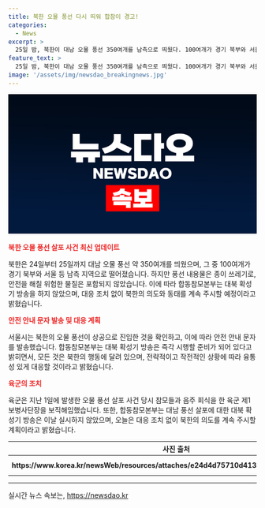 ```yaml
---
title: 북한 오물 풍선 다시 띄워 합참이 경고!
categories:
  - News
excerpt: >
  25일 밤, 북한이 대남 오물 풍선 350여개를 남측으로 띄웠다. 100여개가 경기 북부와 서울 등 남측에 떨어졌으며, 합참은 대응 조치 없이 북한의 동태를 주시하겠다고 밝혔다. 안전을 해칠 위험한 물질은 없었고, 대북 확성기 방송은 이뤄지지 않았다. 육군은 오물 살포 당시 음주 회식을 한 제1보병사단장을 보직해임했다.
feature_text: >
  25일 밤, 북한이 대남 오물 풍선 350여개를 남측으로 띄웠다. 100여개가 경기 북부와 서울 등 남측에 떨어졌으며, 합참은 대응 조치 없이 북한의 동태를 주시하겠다고 밝혔다. 안전을 해칠 위험한 물질은 없었고, 대북 확성기 방송은 이뤄지지 않았다. 육군은 오물 살포 당시 음주 회식을 한 제1보병사단장을 보직해임했다.
image: '/assets/img/newsdao_breakingnews.jpg'
---
```


<p><img src="/assets/img/newsdao_breakingnews.jpg" alt="koreaapp 속보" /></p>

<p><b><span style="color: #ee2323;">북한 오물 풍선 살포 사건 최신 업데이트</span></b></p>

<p>북한은 24일부터 25일까지 대남 오물 풍선 약 350여개를 띄웠으며, 그 중 100여개가 경기 북부와 서울 등 남측 지역으로 떨어졌습니다. 하지만 풍선 내용물은 종이 쓰레기로, 안전을 해칠 위험한 물질은 포함되지 않았습니다. 이에 따라 합동참모본부는 대북 확성기 방송을 하지 않았으며, 대응 조치 없이 북한의 의도와 동태를 계속 주시할 예정이라고 밝혔습니다.</p>

<p data-ke-size="size16"></p>

<p><b><span style="color: #ee2323;">안전 안내 문자 발송 및 대응 계획</span></b></p>

<p>서울시는 북한의 오물 풍선이 상공으로 진입한 것을 확인하고, 이에 따라 안전 안내 문자를 발송했습니다. 합동참모본부는 대북 확성기 방송은 즉각 시행할 준비가 되어 있다고 밝히면서, 모든 것은 북한의 행동에 달려 있으며, 전략적이고 작전적인 상황에 따라 융통성 있게 대응할 것이라고 밝혔습니다.</p>

<p data-ke-size="size16"></p>

<p><b><span style="color: #ee2323;">육군의 조치</span></b></p>

<p>육군은 지난 1일에 발생한 오물 풍선 살포 사건 당시 참모들과 음주 회식을 한 육군 제1보병사단장을 보직해임했습니다. 또한, 합동참모본부는 대남 풍선 살포에 대한 대북 확성기 방송은 이날 실시하지 않았으며, 오늘은 대응 조치 없이 북한의 의도를 계속 주시할 계획이라고 밝혔습니다.</p>

<table>
    <thead>
        <tr>
            <th>사진 출처</th>
            <th>기사 출처</th>
        </tr>
    </thead>
    <tbody>
        <tr>
            <td style="text-align: center; height: 17px;"><b>https://www.korea.kr/newsWeb/resources/attaches/e24d4d75710d41359b62efe6a16e4bde.jpg</b></td>
            <td style="text-align: center; height: 17px;"><b>https://www.korea.kr/news/newsNewsView.do?newsId=156456556</b></td>
        </tr>
    </tbody>
</table>

<p><hr></p>
실시간 뉴스 속보는, <a href="https://newsdao.kr" rel="dofollow">https://newsdao.kr</a>


